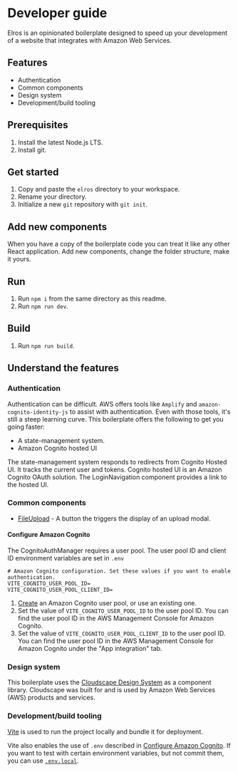 # Developer guide

Elros is an opinionated boilerplate designed to speed up your development of a website that
integrates with Amazon Web Services.

## Features

- Authentication
- Common components
- Design system
- Development/build tooling

## Prerequisites

1. Install the latest Node.js LTS.
1. Install git.

## Get started

1. Copy and paste the `elros` directory to your workspace.
1. Rename your directory.
1. Initialize a new `git` repository with `git init`.

## Add new components

When you have a copy of the boilerplate code you can treat it like
any other React application. Add new components, change the folder
structure, make it yours.

## Run

1. Run `npm i` from the same directory as this readme.
1. Run `npm run dev`.

## Build

1. Run `npm run build`.

## Understand the features

### Authentication

Authentication can be difficult. AWS offers tools like `Amplify` and `amazon-cognito-identity-js` to
assist with authentication. Even with those tools, it's still a steep learning curve. This boilerplate
offers the following to get you going faster:

- A state-management system.
- Amazon Cognito hosted UI

The state-management system responds to redirects from Cognito Hosted UI. It tracks the current
user and tokens. Cognito hosted UI is an Amazon Cognito OAuth solution. The LoginNavigation component
provides a link to the hosted UI.

### Common components

- [FileUpload](./src/FileUpload.tsx) - A button the triggers the display of an upload modal.

#### Configure Amazon Cognito

The CognitoAuthManager requires a user pool. The user pool ID and client ID environment variables are set in `.env`

```
# Amazon Cognito configuration. Set these values if you want to enable authentication.
VITE_COGNITO_USER_POOL_ID=
VITE_COGNITO_USER_POOL_CLIENT_ID=
```

1. [Create](https://docs.aws.amazon.com/cognito/latest/developerguide/cognito-user-pool-as-user-directory.html) an Amazon Cognito user pool, or use an existing one.
2. Set the value of `VITE_COGNITO_USER_POOL_ID` to the user pool ID. You can find the user pool ID
   in the AWS Management Console for Amazon Cognito.
3. Set the value of `VITE_COGNITO_USER_POOL_CLIENT_ID` to the user pool ID. You can find the user pool ID
   in the AWS Management Console for Amazon Cognito under the "App integration" tab.

### Design system

This boilerplate uses the [Cloudscape Design System](https://cloudscape.design/get-started/guides/introduction/)
as a component library. Cloudscape was built for and is used by Amazon Web Services (AWS) products and services.

### Development/build tooling

[Vite](https://vitejs.dev/) is used to run the project locally and bundle it for deployment.

Vite also enables the use of `.env` described in [Configure Amazon Cognito](#configure-amazon-cognito). If you want
to test with certain environment variables, but not commit them, you can use [`.env.local`](https://vitejs.dev/guide/env-and-mode.html#env-files).
